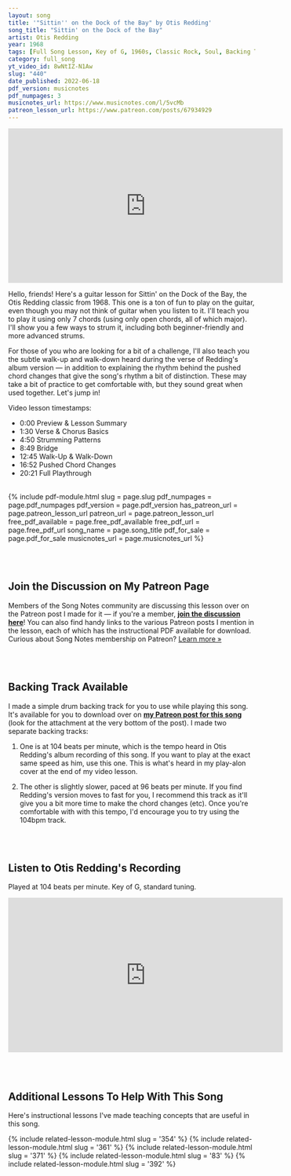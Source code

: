 ```yaml
---
layout: song
title: '"Sittin'' on the Dock of the Bay" by Otis Redding'
song_title: "Sittin' on the Dock of the Bay"
artist: Otis Redding
year: 1968
tags: [Full Song Lesson, Key of G, 1960s, Classic Rock, Soul, Backing Track]
category: full_song
yt_video_id: 8wNtIZ-N1Aw
slug: "440"
date_published: 2022-06-18
pdf_version: musicnotes
pdf_numpages: 3
musicnotes_url: https://www.musicnotes.com/l/5vcMb
patreon_lesson_url: https://www.patreon.com/posts/67934929
---
```


<!-- https://youtu.be/E5PqBrjsAPM -->

<iframe width="560" height="315" src="https://www.youtube.com/embed/{{page.yt_video_id}}" frameborder="0" allow="accelerometer; autoplay; encrypted-media; gyroscope; picture-in-picture" allowfullscreen></iframe>

Hello, friends! Here's a guitar lesson for Sittin' on the Dock of the Bay, the Otis Redding classic from 1968. This one is a ton of fun to play on the guitar, even though you may not think of guitar when you listen to it. I'll teach you to play it using only 7 chords (using only open chords, all of which major). I'll show you a few ways to strum it, including both beginner-friendly and more advanced strums.

For those of you who are looking for a bit of a challenge, I'll also teach you the subtle walk-up and walk-down heard during the verse of Redding's album version — in addition to explaining the rhythm behind the pushed chord changes that give the song's rhythm a bit of distinction. These may take a bit of practice to get comfortable with, but they sound great when used together. Let's jump in!

Video lesson timestamps:

- 0:00 Preview & Lesson Summary
- 1:30 Verse & Chorus Basics
- 4:50 Strumming Patterns
- 8:49 Bridge
- 12:45 Walk-Up & Walk-Down
- 16:52 Pushed Chord Changes
- 20:21 Full Playthrough

<!-- -->

<br />
{% include pdf-module.html slug = page.slug pdf_numpages = page.pdf_numpages pdf_version = page.pdf_version has_patreon_url = page.patreon_lesson_url patreon_url = page.patreon_lesson_url free_pdf_available = page.free_pdf_available free_pdf_url = page.free_pdf_url song_name = page.song_title pdf_for_sale = page.pdf_for_sale musicnotes_url = page.musicnotes_url %}

<br /><br />
## Join the Discussion on My Patreon Page

Members of the Song Notes community are discussing this lesson over on the Patreon post I made for it — if you're a member, **[join the discussion here]({{page.patreon_lesson_url}})**! You can also find handy links to the various Patreon posts I mention in the lesson, each of which has the instructional PDF available for download. Curious about Song Notes membership on Patreon? [Learn more »](/join)


<br /><br />
## Backing Track Available

I made a simple drum backing track for you to use while playing this song. It's available for you to download over on **[my Patreon post for this song]({{page.patreon_lesson_url}})** (look for the attachment at the very bottom of the post). I made two separate backing tracks:

1. One is at 104 beats per minute, which is the tempo heard in Otis Redding's album recording of this song. If you want to play at the exact same speed as him, use this one. This is what's heard in my play-alon cover at the end of my video lesson.

2. The other is slightly slower, paced at 96 beats per minute. If you find Redding's version moves to fast for you, I recommend this track as it'll give you a bit more time to make the chord changes (etc). Once you're comfortable with with this tempo, I'd encourage you to try using the 104bpm track.

<br /><br />
## Listen to Otis Redding's Recording

Played at 104 beats per minute. Key of G, standard tuning.

<iframe width="560" height="315" src="https://www.youtube.com/embed/rTVjnBo96Ug" frameborder="0" allow="accelerometer; autoplay; encrypted-media; gyroscope; picture-in-picture" allowfullscreen></iframe>

<!-- https://www.youtube.com/watch?v=rTVjnBo96Ug -->

<br /><br />
## Additional Lessons To Help With This Song

Here's instructional lessons I've made teaching concepts that are useful in this song.

{% include related-lesson-module.html slug = '354' %} <!-- Walk-ups, Walk-downs, and the fretboard -->
{% include related-lesson-module.html slug = '361' %} <!-- Adding Grit with Flat 3rds and Flat 7ths -->
{% include related-lesson-module.html slug = '371' %} <!-- Bass note strumming -->
{% include related-lesson-module.html slug = '83' %} <!-- G with 2 Fingers -->
{% include related-lesson-module.html slug = '392' %} <!-- F-major -->
